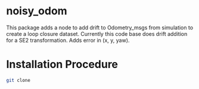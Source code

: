 # noisy_odom
This package adds a node to add drift to Odometry_msgs from simulation to create a loop closure dataset. Currently this code base does drift addition for a SE2 transformation. Adds error in (x, y, yaw).

# Installation Procedure
```bash
git clone 
```
